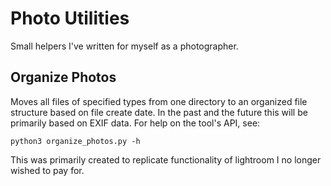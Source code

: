 # Photo Utilities

Small helpers I've written for myself as a photographer.

## Organize Photos

Moves all files of specified types from one directory to an organized file structure based on file create date. In the past and the future this will be primarily based on EXIF data. For help on the tool's API, see:

    python3 organize_photos.py -h

This was primarily created to replicate functionality of lightroom I no longer wished to pay for.
